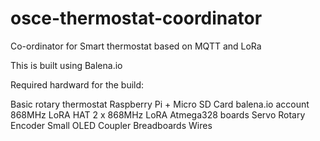 # osce-thermostat-coordinator
Co-ordinator for Smart thermostat based on MQTT and LoRa

This is built using Balena.io

Required hardward for the build:

Basic rotary thermostat
Raspberry Pi + Micro SD Card
balena.io account
868MHz LoRA HAT
2 x 868MHz LoRA Atmega328 boards
Servo
Rotary Encoder
Small OLED
Coupler
Breadboards
Wires
